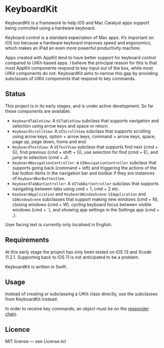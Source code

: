 # KeyboardKit

KeyboardKit is a framework to help iOS and Mac Catalyst apps support being controlled using a hardware keyboard.

Keyboard control is a standard expectation of Mac apps. It’s important on iOS too because a hardware keyboard improves speed and ergonomics, which makes an iPad an even more powerful productivity machine.

Apps created with AppKit tend to have better support for keyboard control compared to UIKit-based apps. I believe the principal reason for this is that most AppKit components respond to key input out of the box, while most UIKit components do not. KeyboardKit aims to narrow this gap by providing subclasses of UIKit components that respond to key commands.

## Status

This project is in its early stages, and is under active development. So far these components are available:

- `KeyboardTableView`: A `UITableView` subclass that supports navigation and selection using arrow keys and space or return.
- `KeyboardScrollView`: A `UIScrollView` subclass that supports scrolling using arrow keys, option + arrow keys, command + arrow keys, space, page up, page down, home and end.
- `KeyboardTextView`: A `UITextView` subclass that supports find next (cmd + G), find previous (cmd + shift + G), use selection for find (cmd + E), and jump to selection (cmd + J).
- `KeyboardNavigationController`: a `UINavigationController` subclass that supports going back (command + left) and triggering the actions of the bar button items in the navigation bar and toolbar if they are instances of `KeyboardBarButtonItem`.
- `KeyboardTabBarController`: A `UITabBarController` subclass that supports navigating between tabs using cmd + 1, cmd + 2 etc.
- `KeyboardApplication` and `KeyboardWindowScene`: `UIApplication` and `UIWindowScene` subclasses that support making new windows (cmd + N), closing windows (cmd + W), cycling keyboard focus between visible windows (cmd + \`), and showing app settings in the Settings app (cmd + ,).

User facing text is currently only localised in English.

## Requirements

At this early stage the project has only been tested on iOS 13 and Xcode 11.2.1. Supporting back to iOS 11 is not anticipated to be a problem.

KeyboardKit is written in Swift.

## Usage

Instead of creating or subclassing a UIKit class directly, use the subclasses from KeyboardKit instead.

In order to receive key commands, an object must be on the [responder chain](https://developer.apple.com/documentation/uikit/touches_presses_and_gestures/using_responders_and_the_responder_chain_to_handle_events).

## Licence

MIT license — see License.txt
